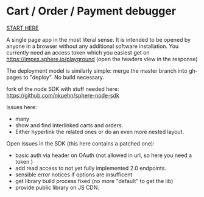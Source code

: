 
# Cart / Order / Payment debugger

[START HERE](https://nkuehn.github.io/commercetools-order-payment-debug/)

A single page app in the most literal sense. It is intended to be opened by anyone in a browser without any additional software installation. 
You currently need an access token which you easiest get on https://impex.sphere.io/playground (open the headers view in the response)

The deployment model is similarly simple:  merge the master branch into gh-pages to "deploy". No build necessary. 

fork of the node SDK with stuff needed here:
https://github.com/nkuehn/sphere-node-sdk

Issues here:
 - many
 - show and find interlinked carts and orders.  
 - Either hyperlink the related ones or do an even more nested layout. 

Open Issues in the SDK (this here contains a patched one):
 - basic auth via header on OAuth (not allowed in url, so here you need a token )
 - add read access to not yet fully implemented 2.0 endpoints. 
 - sensible error notices if options are insufficent
 - get library build process fixed (no more "default" to get the lib)
 - provide public library on JS CDN. 

